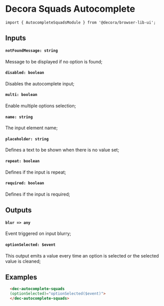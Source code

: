 # Decora Squads Autocomplete

`import { AutocompleteSquadsModule } from '@decora/browser-lib-ui';`

## Inputs

#### `notFoundMessage: string`
Message to be displayed if no option is found;

#### `disabled: boolean`
Disables the autocomplete input;

#### `multi: boolean`
Enable multiple options selection;

#### `name: string`
The input element name;

#### `placeholder: string`
Defines a text to be shown when there is no value set;

#### `repeat: boolean`
Defines if the input is repeat;

#### `required: boolean`
Defines if the input is required;


## Outputs

#### `blur => any`
Event triggered on input blurry;

#### `optionSelected: $event`
This output emits a value every time an option is selected or the selected value is cleaned;

## Examples

```html
  <dec-autocomplete-squads
  (optionSelected)="optionSelected($event)">
  </dec-autocomplete-squads>
```
